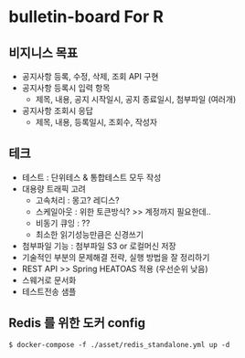 # bulletin-board For R

## 비지니스 목표
- 공지사항 등록, 수정, 삭제, 조회 API 구현
- 공지사항 등록시 입력 항목
  - 제목, 내용, 공지 시작일시, 공지 종료일시, 첨부파일 (여러개) 
- 공지사항 조회시 응답
  - 제목, 내용, 등록일시, 조회수, 작성자

## 테크
- 테스트 : 단위테스 & 통합테스트 모두 작성
- 대용량 트래픽 고려
  - 고속처리 : 몽고? 레디스? 
  - 스케일아웃 : 위한 토큰방식? >> 계정까지 필요한데..
  - 비동기 큐잉 : ??
  - 최소한 읽기성능만큼은 신경쓰기
- 첨부파일 기능 : 첨부파일 S3 or 로컬머신 저장
- 기술적인 부분의 문제해결 전략, 실행 방법을 잘 정리하기
- REST API >> Spring HEATOAS 적용 (우선순위 낮음)
- 스웨거로 문서화
- 테스트전송 샘플


## Redis 를 위한 도커 config 
```
$ docker-compose -f ./asset/redis_standalone.yml up -d
```

